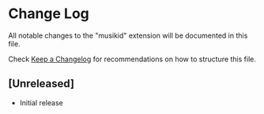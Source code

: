 # Change Log

All notable changes to the "musikid" extension will be documented in this file.

Check [Keep a Changelog](http://keepachangelog.com/) for recommendations on how to structure this file.

## [Unreleased]

- Initial release